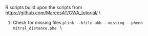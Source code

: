 R scripts build upon the scripts from https://github.com/MareesAT/GWA_tutorial/ \
1) Check for missing files
`
plink --bfile ukb --missing --pheno mitral_distance.phe 
` \ 

